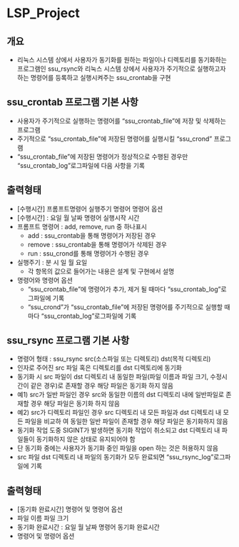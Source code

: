 # LSP_Project
## 개요
- 리눅스 시스템 상에서 사용자가 동기화를 원하는 파일이나 디렉토리를 동기화하는 프로그램인
ssu_rsync와 리눅스 시스템 상에서 사용자가 주기적으로 실행하고자 하는 명령어를 등록하고 실행시켜주는 ssu_crontab을 구현

## ssu_crontab 프로그램 기본 사항
- 사용자가 주기적으로 실행하는 명령어를 “ssu_crontab_file”에 저장 및 삭제하는 프로그램
- 주기적으로 “ssu_crontab_file”에 저장된 명령어를 실행시킬 “ssu_crond” 프로그램
- “ssu_crontab_file”에 저장된 명령어가 정상적으로 수행된 경우만 “ssu_crontab_log”로그파일에
다음 사항을 기록

## 출력형태
- [수행시간] 프롬프트명령어 실행주기 명령어 명령어 옵션
- [수행시간] : 요일 월 날짜 명령어 실행시작 시간
- 프롬프트 명령어 : add, remove, run 중 하나표시
   - add : ssu_crontab을 통해 명령어가 저장된 경우
   - remove : ssu_crontab을 통해 명령어가 삭제된 경우
   - run : ssu_crond를 통해 명령어가 수행된 경우
- 실행주기 : 분 시 일 월 요일
  - 각 항목의 값으로 들어가는 내용은 설계 및 구현에서 설명
- 명령어와 명령어 옵션
  - “ssu_crontab_file”에 명령어가 추가, 제거 될 때마다 “ssu_crontab_log”로그파일에 기록
  - “ssu_crond”가 “ssu_crontab_file”에 저장된 명령어를 주기적으로 실행할 때마다 “ssu_crontab_log”로그파일에 기록
  
## ssu_rsync 프로그램 기본 사항
- 명령어 형태 : ssu_rsync src(소스파일 또는 디렉토리) dst(목적 디렉토리)
- 인자로 주어진 src 파일 혹은 디렉토리를 dst 디렉토리에 동기화
- 동기화 시 src 파일이 dst 디렉토리 내 동일한 파일(파일 이름과 파일 크기, 수정시간이 같은 경우)로
존재할 경우 해당 파일은 동기화 하지 않음
- 예1) src가 일반 파일인 경우 src와 동일한 이름의 dst 디렉토리 내에 일반파일로 존재할 경우 해당
파일은 동기화 하지 않음
- 예2) src가 디렉토리 파일인 경우 src 디렉토리 내 모든 파일과 dst 디렉토리 내 모든 파일을 비교하
여 동일한 일반 파일이 존재할 경우 해당 파일은 동기화하지 않음
- 동기화 작업 도중 SIGINT가 발생하면 동기화 작업이 취소되고 dst 디렉토리 내 파일들이 동기화하지
않은 상태로 유지되어야 함
- 단 동기화 중에는 사용자가 동기화 중인 파일을 open 하는 것은 허용하지 않음
- src 파일 dst 디렉토리 내 파일의 동기화가 모두 완료되면 “ssu_rsync_log”로그파일에 기록
## 출력형태
- [동기화 완료시간] 명령어 및 명령어 옵션
- 파일 이름 파일 크기
- 동기화 완료시간 : 요일 월 날짜 명령어 동기화 완료시간
- 명령어 및 명령어 옵션
